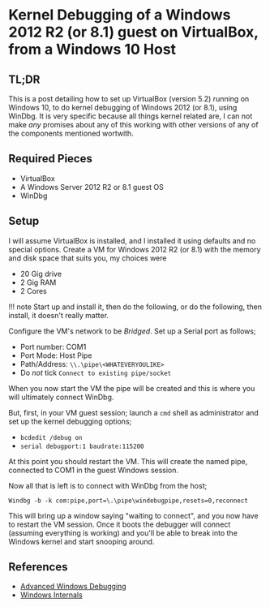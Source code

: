 # Kernel Debugging of a Windows 2012 R2 (or 8.1) guest on VirtualBox, from a Windows 10 Host
## TL;DR
This is a post detailing how to set up VirtualBox (version 5.2)  running on Windows 10, to do kernel debugging of Windows 2012 (or 8.1), using WinDbg.
It is very specific because all things kernel related are, I can not make *any* promises about any of this working with other versions of any of the components mentioned wortwith.

## Required Pieces
- VirtualBox 
- A Windows Server 2012 R2 or 8.1 guest OS
- WinDbg

## Setup 
I will assume VirtualBox is installed, and I installed it using defaults and no special options. 
Create a VM for Windows 2012 R2 (or 8.1) with the memory and disk space that suits you, my choices were

- 20 Gig drive
- 2 Gig RAM
- 2 Cores

!!! note
    Start up and install it, then do the following, or do the following, then install, it doesn't really matter.

Configure the VM's network to be *Bridged*. 
Set up a Serial port as follows;

- Port number: COM1
- Port Mode: Host Pipe
- Path/Address: ```\\.\pipe\<WHATEVERYOULIKE>```
- Do *not* tick ```Connect to existing pipe/socket```

When you now start the VM the pipe will be created and this is where you will ultimately connect WinDbg. 

But, first, in your VM guest session; launch a ```cmd``` shell as administrator and set up the kernel debugging options;

- ```bcdedit /debug on```
- ```serial debugport:1 baudrate:115200```

At this point you should restart the VM. This will create the named pipe, connected to COM1 in the guest Windows session.

Now all that is left is to connect with WinDbg from the host;

```Windbg -b -k com:pipe,port=\.\pipe\windebugpipe,resets=0,reconnect```

This will bring up a window saying "waiting to connect", and you now have to restart the VM session. Once it boots the debugger will connect (assuming everything is working) and you'll be able to break into the Windows kernel and start snooping around.

## References
- [Advanced Windows Debugging](https://www.amazon.co.uk/Advanced-Windows-Debugging-Administering-Addison-Wesley/dp/0321374460)
- [Windows Internals](https://www.amazon.co.uk/Windows-Internals-Part-architecture-management/dp/0735684189)